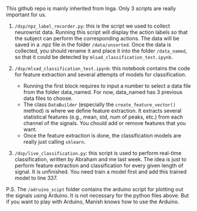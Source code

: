 This github repo is mainly inherited from Inga. Only 3 scripts are really important for us.

1. `/dsp/npz_label_recorder.py`: this is the script we used to collect neurowrist data. Running this script will display the action labels so that the subject can perform the corresponding actions. The data will be saved in a .npz file in the folder `/data/unsorted`. Once the data is collected, you should rename it and place it into the folder `/data_named`, so that it could be detected by `mlsad_classification_test.ipynb`.

2. `/dsp/mlsad_classification_test.ipynb`: this notebook contains the code for feature extraction and several attempts of models for classification. 
    - Running the first block requires to input a number to select a data file from the folder data_named. For now, data_named has 3 previous data files to choose. 
    - The class `DataBuilder` (especially the `create_feature_vector()` method) is where we define feature extraction. It extracts several statistical features (e.g., mean, std, num of peaks, etc.) from each channel of the signals. You chould add or remove features that you want.
    - Once the feature extraction is done, the classification models are really just calling `sklearn`.

3. `/dsp/live_classification.py`: this script is used to perform real-time classification, written by Abraham and me last week. The idea is just to perform feature extraction and classification for every given length of signal. It is unfinished. You need train a model first and add this trained model to line 337.

P.S. The `/adruino_scipt` folder contains the arduino script for plotting out the signals using Arduino. It is not necessary for the python files above. But if you want to play with Arduino, Manish knows how to use the Arduino.